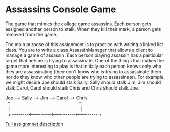# Assassins Console Game
The game that mimics the college game assassins. Each person gets assigned another person to stalk. When they kill their mark, a person gets removed from the game.

The main purpose of this assignment is to practice with writing a linked list class. You are to write a class AssassinManager that allows a client to manage a game of assassin.  Each person playing assassin has a particular target that he/she is trying to assassinate.  One of the things that makes the game more interesting to play is that initially each person knows only who they are assassinating (they don't know who is trying to assassinate them nor do they know who other people are trying to assassinate).  For example, we might decide Joe should stalk Sally, Sally should stalk Jim, Jim should stalk Carol, Carol should stalk Chris and Chris should stalk Joe.

Joe --> Sally --> Jim --> Carol --> Chris  <br />
&nbsp; ^ &nbsp;&nbsp;&nbsp;&nbsp;&nbsp;&nbsp;&nbsp;&nbsp;&nbsp;&nbsp;&nbsp;&nbsp;&nbsp;&nbsp;&nbsp;&nbsp;&nbsp;&nbsp;&nbsp;&nbsp;&nbsp;&nbsp;&nbsp;&nbsp;&nbsp;&nbsp;&nbsp;&nbsp;&nbsp;&nbsp;&nbsp;&nbsp;&nbsp;&nbsp;&nbsp;&nbsp;&nbsp;&nbsp;&nbsp;&nbsp;&nbsp;&nbsp;&nbsp;&nbsp;&nbsp;&nbsp;&nbsp;&nbsp;&nbsp;&nbsp;&nbsp;&nbsp;&nbsp;&nbsp;^ <br>
&nbsp;&nbsp; | &nbsp;&nbsp;&nbsp;&nbsp;&nbsp;&nbsp;&nbsp;&nbsp;&nbsp;&nbsp;&nbsp;&nbsp;&nbsp;&nbsp;&nbsp;&nbsp;&nbsp;&nbsp;&nbsp;&nbsp;&nbsp;&nbsp;&nbsp;&nbsp;&nbsp;&nbsp;&nbsp;&nbsp;&nbsp;&nbsp;&nbsp;&nbsp;&nbsp;&nbsp;&nbsp;&nbsp;&nbsp;&nbsp;&nbsp;&nbsp;&nbsp;&nbsp;&nbsp;&nbsp;&nbsp;&nbsp;&nbsp;&nbsp;&nbsp;&nbsp;&nbsp;&nbsp;&nbsp;&nbsp; | <br>
&nbsp; + --------<--------<---------<-------- +


[Full assignmnet description](http://courses.cs.washington.edu/courses/cse143/09sp/handouts/08.html)
